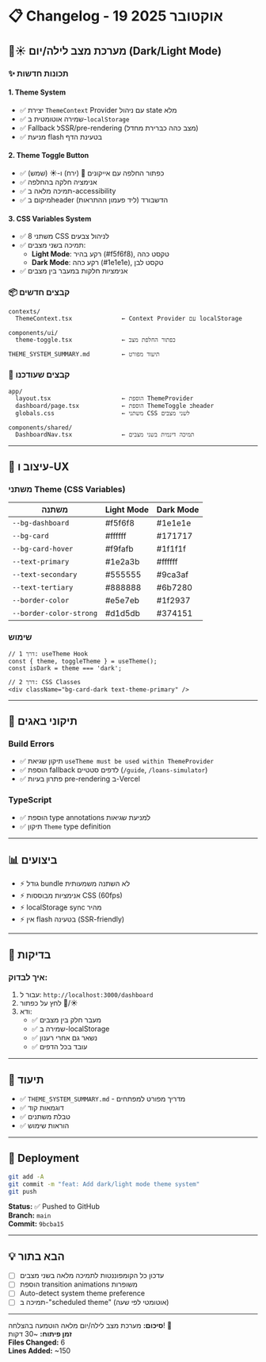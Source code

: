 # 📋 Changelog - 19 אוקטובר 2025

## 🌙☀️ מערכת מצב לילה/יום (Dark/Light Mode)

### ✨ תכונות חדשות

#### 1. **Theme System**
- ✅ יצירת `ThemeContext` Provider עם ניהול state מלא
- ✅ שמירה אוטומטית ב-`localStorage`
- ✅ Fallback לSSR/pre-rendering (מצב כהה כברירת מחדל)
- ✅ מניעת flash בטעינת הדף

#### 2. **Theme Toggle Button**
- ✅ כפתור החלפה עם אייקונים 🌙 (ירח) ו-☀️ (שמש)
- ✅ אנימציה חלקה בהחלפה
- ✅ תמיכה מלאה ב-accessibility
- ✅ מיקום בheader הדשבורד (ליד פעמון ההתראות)

#### 3. **CSS Variables System**
- ✅ 8 משתני CSS לניהול צבעים
- ✅ תמיכה בשני מצבים:
  - **Light Mode**: רקע בהיר (#f5f6f8), טקסט כהה
  - **Dark Mode**: רקע כהה (#1e1e1e), טקסט לבן
- ✅ אנימציות חלקות במעבר בין מצבים

### 📦 קבצים חדשים

```
contexts/
  ThemeContext.tsx              ← Context Provider עם localStorage

components/ui/
  theme-toggle.tsx              ← כפתור החלפת מצב

THEME_SYSTEM_SUMMARY.md         ← תיעוד מפורט
```

### 🔧 קבצים שעודכנו

```
app/
  layout.tsx                    ← הוספת ThemeProvider
  dashboard/page.tsx            ← הוספת ThemeToggle בheader
  globals.css                   ← משתני CSS לשני מצבים

components/shared/
  DashboardNav.tsx              ← תמיכה דינמית בשני מצבים
```

---

## 🎨 עיצוב ו-UX

### **משתני Theme (CSS Variables)**

| משתנה | Light Mode | Dark Mode |
|-------|-----------|-----------|
| `--bg-dashboard` | #f5f6f8 | #1e1e1e |
| `--bg-card` | #ffffff | #171717 |
| `--bg-card-hover` | #f9fafb | #1f1f1f |
| `--text-primary` | #1e2a3b | #ffffff |
| `--text-secondary` | #555555 | #9ca3af |
| `--text-tertiary` | #888888 | #6b7280 |
| `--border-color` | #e5e7eb | #1f2937 |
| `--border-color-strong` | #d1d5db | #374151 |

### **שימוש**

```tsx
// דרך 1: useTheme Hook
const { theme, toggleTheme } = useTheme();
const isDark = theme === 'dark';

// דרך 2: CSS Classes
<div className="bg-card-dark text-theme-primary" />
```

---

## 🐛 תיקוני באגים

### **Build Errors**
- ✅ תיקון שגיאת `useTheme must be used within ThemeProvider`
- ✅ הוספת fallback לדפים סטטיים (`/guide`, `/loans-simulator`)
- ✅ פתרון בעיות pre-rendering ב-Vercel

### **TypeScript**
- ✅ הוספת type annotations למניעת שגיאות
- ✅ תיקון `Theme` type definition

---

## 📊 ביצועים

- ⚡ גודל bundle לא השתנה משמעותית
- ⚡ אנימציות מבוססות CSS (60fps)
- ⚡ localStorage sync מהיר
- ⚡ אין flash בטעינה (SSR-friendly)

---

## 🧪 בדיקות

### **איך לבדוק:**

1. עבור ל: `http://localhost:3000/dashboard`
2. לחץ על כפתור 🌙/☀️
3. ודא:
   - ✅ מעבר חלק בין מצבים
   - ✅ שמירה ב-localStorage
   - ✅ נשאר גם אחרי רענון
   - ✅ עובד בכל הדפים

---

## 📖 תיעוד

- ✅ `THEME_SYSTEM_SUMMARY.md` - מדריך מפורט למפתחים
- ✅ דוגמאות קוד
- ✅ טבלת משתנים
- ✅ הוראות שימוש

---

## 🚀 Deployment

```bash
git add -A
git commit -m "feat: Add dark/light mode theme system"
git push
```

**Status:** ✅ Pushed to GitHub  
**Branch:** `main`  
**Commit:** `9bcba15`

---

## 💡 הבא בתור

- [ ] עדכון כל הקומפוננטות לתמיכה מלאה בשני מצבים
- [ ] הוספת transition animations משופרות
- [ ] Auto-detect system theme preference
- [ ] תמיכה ב-"scheduled theme" (אוטומטי לפי שעה)

---

**סיכום:** מערכת מצב לילה/יום מלאה הוטמעה בהצלחה! 🎉  
**זמן פיתוח:** ~30 דקות  
**Files Changed:** 6  
**Lines Added:** ~150

